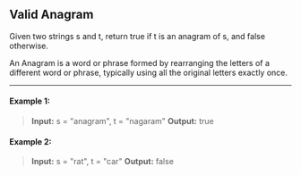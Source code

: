 ## Valid Anagram

Given two strings s and t, return true if t is an anagram of s, and false otherwise.

An Anagram is a word or phrase formed by rearranging the letters of a different word or phrase, typically using all the original letters exactly once.

---

#### Example 1:
> **Input:** s = "anagram", t = "nagaram" 
> **Output:** true

#### Example 2:
> **Input:** s = "rat", t = "car" 
> **Output:** false
